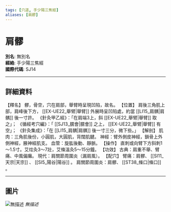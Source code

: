 ```yaml
---
tags: [穴道, 手少陽三焦經]
aliases: [肩髎]
---
```


# 肩髎

**別名**: 無別名  
**經絡**: 手少陽三焦經  
**國際代碼**: SJ14  

---

## 詳細資料
【釋名】
髎，骨空，穴在肩部，舉臂時呈現凹陷，故名。
【位置】
肩後三角肌上部，肩峰後下方， [[EX-UE22_舉臂|舉臂]] 外展時呈凹陷處，約當 [[LI15_肩髃|肩髃]] 後一寸許。
《針灸甲乙經》：「在肩端3上，斜 [[EX-UE22_舉臂|舉臂]] 取之」；
《循經考穴編》：「 [[SJ13_臑會|臑會]] 之上， [[EX-UE22_舉臂|舉臂]] 有空」；
《針灸集成》：「在 [[LI15_肩髃|肩髃]] 後一寸三分，微下些。」
【解剖】
肌肉：三角肌後份，小圓肌，大圓肌，背闊肌腱。
神經：臂外側皮神經，鎖骨上外側神經，腋神經肌支。
血管：旋肱後動、靜脈。
【操作】
直刺或向臂下方斜刺1～1.5寸。艾炷灸3～7壯，艾條溫灸5～15分鐘。
【功效】
古典：肩重不舉、臂痛、中風偏癱。
現代：肩關節周圍炎（漏肩風）。
【配穴】
臂痛：肩髎、 [[SI11_天宗|天宗]] 、 [[SI5_陽谷|陽谷]] 。
肩關節周圍炎：肩髎、 [[ST38_條口|條口]] 。

---

## 圖片
![無描述](https://yibian.hopto.org/pic/shu16/314.gif)
_無描述_

